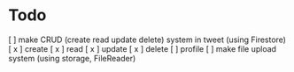 # Todo

[ ] make CRUD (create read update delete) system in tweet (using Firestore)
[ x ] create
[ x ] read
[ x ] update
[ x ] delete
[ ] profile
[ ] make file upload system (using storage, FileReader)
